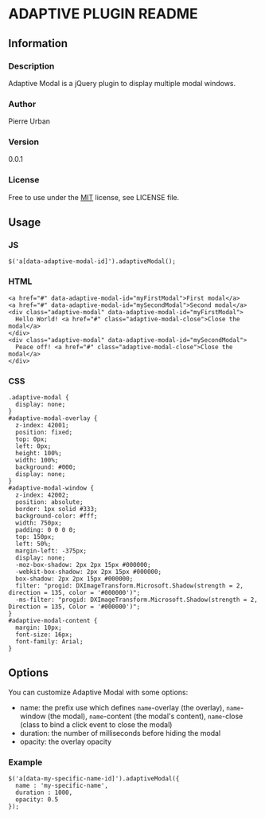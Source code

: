 ADAPTIVE PLUGIN README
======================

Information
-----------

### Description

Adaptive Modal is a jQuery plugin to display multiple modal windows.

### Author

Pierre Urban

### Version

0.0.1

### License

Free to use under the [MIT](http://www.opensource.org/licenses/mit-license.php) license, see LICENSE file.

Usage
-----

### JS

    $('a[data-adaptive-modal-id]').adaptiveModal();

### HTML

    <a href="#" data-adaptive-modal-id="myFirstModal">First modal</a>
    <a href="#" data-adaptive-modal-id="mySecondModal">Second modal</a>
    <div class="adaptive-modal" data-adaptive-modal-id="myFirstModal">
      Hello World! <a href="#" class="adaptive-modal-close">Close the modal</a>
    </div>
    <div class="adaptive-modal" data-adaptive-modal-id="mySecondModal">
      Peace off! <a href="#" class="adaptive-modal-close">Close the modal</a>
    </div>

### CSS

    .adaptive-modal {
      display: none;
    }
    #adaptive-modal-overlay {
      z-index: 42001;
      position: fixed;
      top: 0px;
      left: 0px;
      height: 100%;
      width: 100%;
      background: #000;
      display: none;
    }
    #adaptive-modal-window {
      z-index: 42002;
      position: absolute;
      border: 1px solid #333;
      background-color: #fff;
      width: 750px;
      padding: 0 0 0 0;
      top: 150px;
      left: 50%;
      margin-left: -375px;
      display: none;
      -moz-box-shadow: 2px 2px 15px #000000;
      -webkit-box-shadow: 2px 2px 15px #000000;
      box-shadow: 2px 2px 15px #000000;
      filter: "progid: DXImageTransform.Microsoft.Shadow(strength = 2, direction = 135, color = '#000000')";
      -ms-filter: "progid: DXImageTransform.Microsoft.Shadow(strength = 2, Direction = 135, Color = '#000000')";
    }
    #adaptive-modal-content {
      margin: 10px;
      font-size: 16px;
      font-family: Arial;
    }

Options
-------

You can customize Adaptive Modal with some options:

* name: the prefix use which defines `name`-overlay (the overlay), `name`-window (the modal), `name`-content (the modal's content), `name`-close (class to bind a click event to close the modal)
* duration: the number of milliseconds before hiding the modal
* opacity: the overlay opacity

### Example

    $('a[data-my-specific-name-id]').adaptiveModal({
      name : 'my-specific-name',
      duration : 1000,
      opacity: 0.5
    });

